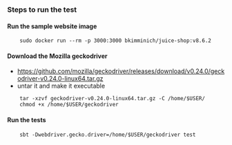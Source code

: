 ### Steps to run the test

#### Run the sample website image
```
    sudo docker run --rm -p 3000:3000 bkimminich/juice-shop:v8.6.2
```

#### Download the Mozilla geckodriver
- https://github.com/mozilla/geckodriver/releases/download/v0.24.0/geckodriver-v0.24.0-linux64.tar.gz
- untar it and make it executable

```
    tar -xzvf geckodriver-v0.24.0-linux64.tar.gz -C /home/$USER/
    chmod +x /home/$USER/geckodriver
```

#### Run the tests

```
    sbt -Dwebdriver.gecko.driver=/home/$USER/geckodriver test
```
